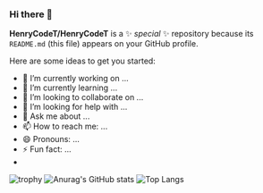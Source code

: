 ### Hi there 👋

**HenryCodeT/HenryCodeT** is a ✨ _special_ ✨ repository because its `README.md` (this file) appears on your GitHub profile.

Here are some ideas to get you started:

- 🔭 I’m currently working on ...
- 🌱 I’m currently learning ...
- 👯 I’m looking to collaborate on ...
- 🤔 I’m looking for help with ...
- 💬 Ask me about ...
- 📫 How to reach me: ...
- 😄 Pronouns: ...
- ⚡ Fun fact: ...
- 
![trophy](https://github-profile-trophy.vercel.app/?username=HenryCodeT&theme=discord)
![Anurag's GitHub stats](https://github-readme-stats.vercel.app/api?username=HenryCodeT&show_icons=true&theme=dark)
![Top Langs](https://github-readme-stats.vercel.app/api/top-langs/?username=HenryCodeT&layout=compact&theme=dark)



